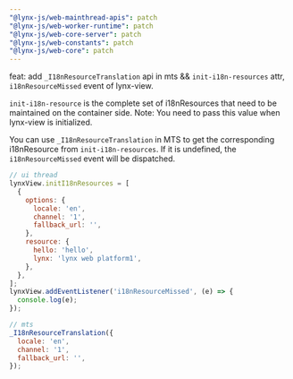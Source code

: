 ```yaml
---
"@lynx-js/web-mainthread-apis": patch
"@lynx-js/web-worker-runtime": patch
"@lynx-js/web-core-server": patch
"@lynx-js/web-constants": patch
"@lynx-js/web-core": patch
---
```


feat: add `_I18nResourceTranslation` api in mts && `init-i18n-resources` attr, `i18nResourceMissed` event of lynx-view.

`init-i18n-resource` is the complete set of i18nResources that need to be maintained on the container side. Note: You need to pass this value when lynx-view is initialized.

You can use `_I18nResourceTranslation` in MTS to get the corresponding i18nResource from `init-i18n-resources`. If it is undefined, the `i18nResourceMissed` event will be dispatched.

```js
// ui thread
lynxView.initI18nResources = [
  {
    options: {
      locale: 'en',
      channel: '1',
      fallback_url: '',
    },
    resource: {
      hello: 'hello',
      lynx: 'lynx web platform1',
    },
  },
];
lynxView.addEventListener('i18nResourceMissed', (e) => {
  console.log(e);
});

// mts
_I18nResourceTranslation({
  locale: 'en',
  channel: '1',
  fallback_url: '',
});
```
